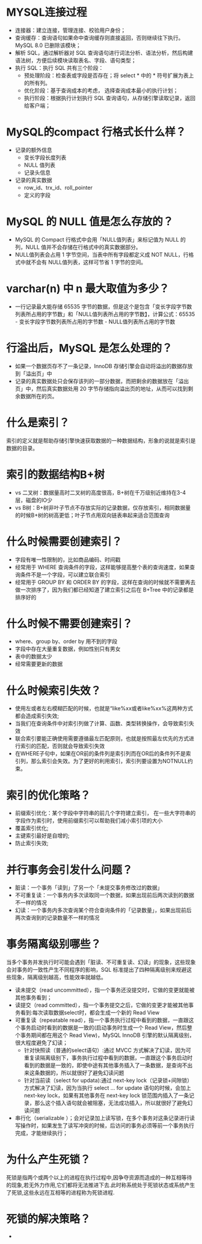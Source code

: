 
# MYSQL连接过程
- 连接器：建立连接，管理连接、校验用户身份；
- 查询缓存：查询语句如果命中查询缓存则直接返回，否则继续往下执行。MySQL 8.0 已删除该模块；
- 解析 SQL，通过解析器对 SQL 查询语句进行词法分析、语法分析，然后构建语法树，方便后续模块读取表名、字段、语句类型；
- 执行 SQL：执行 SQL 共有三个阶段：
  - 预处理阶段：检查表或字段是否存在；将 select * 中的 * 符号扩展为表上的所有列。
  - 优化阶段：基于查询成本的考虑， 选择查询成本最小的执行计划；
  - 执行阶段：根据执行计划执行 SQL 查询语句，从存储引擎读取记录，返回给客户端；
# MySQL的compact 行格式长什么样？
- 记录的额外信息
  - 变长字段长度列表
  - NULL 值列表
  - 记录头信息
- 记录的真实数据
  - row_id、trx_id、roll_pointer
  - 定义的字段
# MySQL 的 NULL 值是怎么存放的？
- MySQL 的 Compact 行格式中会用「NULL值列表」来标记值为 NULL 的列，NULL 值并不会存储在行格式中的真实数据部分。
- NULL值列表会占用 1 字节空间，当表中所有字段都定义成 NOT NULL，行格式中就不会有 NULL值列表，这样可节省 1 字节的空间。
# varchar(n) 中 n 最大取值为多少？
- 一行记录最大能存储 65535 字节的数据，但是这个是包含「变长字段字节数列表所占用的字节数」和「NULL值列表所占用的字节数】，计算公式：65535 - 变长字段字节数列表所占用的字节数 - NULL值列表所占用的字节数
# 行溢出后，MySQL 是怎么处理的？
- 如果一个数据页存不了一条记录，InnoDB 存储引擎会自动将溢出的数据存放到「溢出页」中
- 记录的真实数据处只会保存该列的一部分数据，而把剩余的数据放在「溢出页」中，然后真实数据处用 20 字节存储指向溢出页的地址，从而可以找到剩余数据所在的页。
# 什么是索引？
索引的定义就是帮助存储引擎快速获取数据的一种数据结构，形象的说就是索引是数据的目录。
# 索引的数据结构B+树
- vs 二叉树：数据量高时二叉树的高度很高，B+树在千万级别近维持在3-4层，磁盘的IO少
- vs B树：B+树非叶子节点不存放实际的记录数据，仅存放索引，相同数据量的时候B+树的树高更低；叶子节点用双向链表串起来适合范围查询
# 什么时候需要创建索引？
- 字段有唯一性限制的，比如商品编码、时间戳
- 经常用于 WHERE 查询条件的字段，这样能够提高整个表的查询速度，如果查询条件不是一个字段，可以建立联合索引
- 经常用于 GROUP BY 和 ORDER BY 的字段，这样在查询的时候就不需要再去做一次排序了，因为我们都已经知道了建立索引之后在 B+Tree 中的记录都是排序好的
# 什么时候不需要创建索引？
- where、group by、order by 用不到的字段
- 字段中存在大量重复数据，例如性别只有男女
- 表中的数据太少
- 经常需要更新的数据
# 什么时候索引失效？
- 使用左或者左右模糊匹配的时候，也就是“like%xx或者like%xx%这两种方式都会造成索引失效;
- 当我们在查询条件中对索引列做了计算、函数、类型转换操作，会导致索引失效
- 联合索引要能正确使用需要遵循最左匹配原则，也就是按照最左优先的方式进行索引的匹配，否则就会导致索引失效
- 在WHERE子句中，如果在OR前的条件列是索引列而在OR后的条件列不是索引列，那么索引会失效。为了更好的利用索引，索引列要设置为NOTNULL约束。
# 索引的优化策略？
- 前缀索引优化：某个字段中字符串的前几个字符建立索引， 在一些大字符串的字段作为索引时，使用前缀索引可以帮助我们减小索引项的大小
- 覆盖索引优化;
- 主键索引最好是自增的;
- 防止索引失效;
# 并行事务会引发什么问题？
- 脏读：一个事务「读到」了另一个「未提交事务修改过的数据」
- 不可重复读：一个事务内多次读取同一个数据，如果出现前后两次读到的数据不一样的情况
- 幻读：一个事务内多次查询某个符合查询条件的「记录数量」，如果出现前后两次查询到的记录数量不一样的情况
# 事务隔离级别哪些？
当多个事务并发执行时可能会遇到「脏读、不可重复读、幻读」的现象，这些现象会对事务的一致性产生不同程序的影响，SQL 标准提出了四种隔离级别来规避这些现象，隔离级别越高，性能效率就越低。
- 读未提交（read uncommitted），指一个事务还没提交时，它做的变更就能被其他事务看到；
- 读提交（read committed），指一个事务提交之后，它做的变更才能被其他事务看到:每次读取数据select时，都会生成一个新的 Read View
- 可重复读（repeatable read），指一个事务执行过程中看到的数据，一直跟这个事务启动时看到的数据是一致的(启动事务时生成一个 Read View，然后整个事务期间都在用这个 Read View)，MySQL InnoDB 引擎的默认隔离级别，很大程度避免了幻读；
  - 针对快照读（普通的select语句）:通过 MVCC 方式解决了幻读，因为可重复读隔离级别下，事务执行过程中看到的数据，一直跟这个事务启动时看到的数据是一致的，即使中途有其他事务插入了一条数据，是查询不出来这条数据的，所以就很好了避免幻读问题
  - 针对当前读（select for updata):通过 next-key lock（记录锁+间隙锁）方式解决了幻读，因为当执行 select ... for update 语句的时候，会加上 next-key lock，如果有其他事务在 next-key lock 锁范围内插入了一条记录，那么这个插入语句就会被阻塞，无法成功插入，所以就很好了避免幻读问题
- 串行化（serializable ）；会对记录加上读写锁，在多个事务对这条记录进行读写操作时，如果发生了读写冲突的时候，后访问的事务必须等前一个事务执行完成，才能继续执行；
# 为什么产生死锁？
死锁是指两个或两个以上的进程在执行过程中,因争夺资源而造成的一种互相等待的现象,若无外力作用,它们都将无法推进下去.此时称系统处于死锁状态或系统产生了死锁,这些永远在互相等的进程称为死锁进程.
# 死锁的解决策略？
- 
